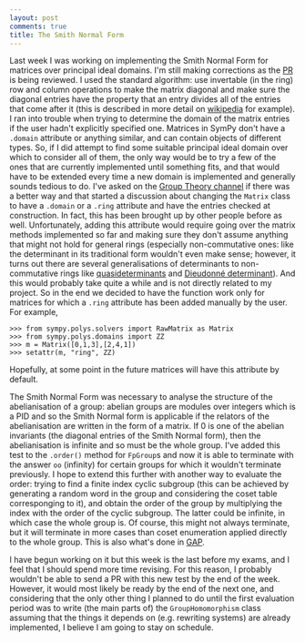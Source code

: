 ```yaml
---
layout: post
comments: true
title: The Smith Normal Form
---
```


Last week I was working on implementing the Smith Normal Form for matrices over principal ideal domains. I'm still making corrections as the [PR](https://github.com/sympy/sympy/pull/12705) is being reviewed. I used the standard algorithm: use invertable (in the ring) row and column operations to make the matrix diagonal and make sure the diagonal entries have the property that an entry divides all of the entries that come after it (this is described in more detail on [wikipedia](https://en.wikipedia.org/wiki/Smith_normal_form#Algorithm) for example). I ran into trouble when trying to determine the domain of the matrix entries if the user hadn't explicitly specified one. Matrices in SymPy don't have a `.domain` attribute or anything similar, and can contain objects of different types. So, if I did attempt to find some suitable principal ideal domain over which to consider all of them, the only way would be to try a few of the ones that are currently implemented until something fits, and that would have to be extended every time a new domain is implemented and generally sounds tedious to do. I've asked on the [Group Theory channel](https://gitter.im/sympy/GroupTheory) if there was a better way and that started a discussion about changing the `Matrix` class to have a `.domain` or a `.ring` attribute and have the entries checked at construction. In fact, this has been brought up by other people before as well. Unfortunately, adding this attribute would require going over the matrix methods implemented so far and making sure they don't assume anything that might not hold for general rings (especially non-commutative ones: like the determinant in its traditional form wouldn't even make sense; however, it turns out there are several generalisations of determinants to non-commutative rings like [quasideterminants](https://en.wikipedia.org/wiki/Quasideterminant) and [Dieudonné determinant](https://en.wikipedia.org/wiki/Dieudonn%C3%A9_determinant)). And this would probably take quite a while and is not directly related to my project. So in the end we decided to have the function work only for matrices for which a `.ring` attribute has been added manually by the user. For example,
```
>>> from sympy.polys.solvers import RawMatrix as Matrix
>>> from sympy.polys.domains import ZZ
>>> m = Matrix([0,1,3],[2,4,1])
>>> setattr(m, "ring", ZZ)
```
Hopefully, at some point in the future matrices will have this attribute by default.

The Smith Normal Form was necessary to analyse the structure of the abelianisation of a group: abelian groups are modules over integers which is a PID and so the Smith Normal form is applicable if the relators of the abelianisation are written in the form of a matrix. If 0 is one of the abelian invariants (the diagonal entries of the Smith Normal form), then the abelianisation is infinite and so must be the whole group. I've added this test to the `.order()` method for `FpGroup`s and now it is able to terminate with the answer `oo` (infinity) for certain groups for which it wouldn't terminate previously. I hope to extend this further with another way to evaluate the order: trying to find a finite index cyclic subgroup (this can be achieved by generating a random word in the group and considering the coset table corresponging to it), and obtain the order of the group by multiplying the index with the order of the cyclic subgroup. The latter could be infinite, in which case the whole group is. Of course, this might not always terminate, but it will terminate in more cases than coset enumeration applied directly to the whole group. This is also what's done in [GAP](https://www.gap-system.org). 

I have begun working on it but this week is the last before my exams, and I feel that I should spend more time revising. For this reason, I probably wouldn't be able to send a PR with this new test by the end of the week. However, it would most likely be ready by the end of the next one, and considering that the only other thing I planned to do until the first evaluation period was to write (the main parts of) the `GroupHomomorphism` class assuming that the things it depends on (e.g. rewriting systems) are already implemented, I believe I am going to stay on schedule.
